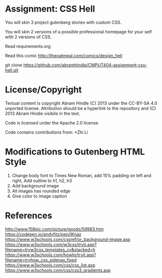Assignment: CSS Hell
====================

You will skin 3 project gutenberg stories with custom CSS.

You will skin 2 versions of a possible professional homepage for your
self with 2 versions of CSS.

Read requirements.org

Read this comic http://theoatmeal.com/comics/design_hell

git clone https://github.com/abramhindle/CMPUT404-assignment-css-hell.git

License/Copyright
=================

Textual content is copyright Abram Hindle (C) 2013 under the CC-BY-SA
4.0 unported license. Attribution should be a hyperlink to the
repository and (C) 2013 Abram Hindle visibile in the text.

Code is licensed under the Apache 2.0 license.

Code contains contributions from:
*Zhi Li

Modifications to Gutenberg HTML Style
=============
1. Change body font to Times New Roman, add 15% padding on left and right, Add outline to h1, h2, h3
2. Add background image
3. All images has rounded edge
4. Give color to image caption

References
==========
http://www.158pic.com/picture/goods/59983.htm
https://codepen.io/andyfitz/pen/lKnaz
https://www.w3schools.com/cssref/pr_background-image.asp
https://www.w3schools.com/w3css/tryit.asp?filename=tryw3css_templates_cv&stacked=h
https://www.w3schools.com/howto/tryit.asp?filename=tryhow_css_sidenav_fixed
https://www.w3schools.com/css/css_list.asp
https://www.w3schools.com/css/css3_gradients.asp